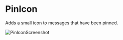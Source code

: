# PinIcon

Adds a small icon to messages that have been pinned.

![PinIconScreenshot](https://user-images.githubusercontent.com/7241851/127944088-fc3b621c-3133-4ad0-8973-10dfa877ca52.png)
